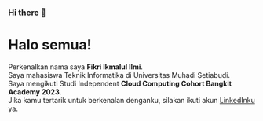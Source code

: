 ### Hi there 👋

<!--
**Fikriikmalul/fikriikmalul** is a ✨ _special_ ✨ repository because its `README.md` (this file) appears on your GitHub profile.

Here are some ideas to get you started:

- 🔭 I’m currently working on ...
- 🌱 I’m currently learning ...
- 👯 I’m looking to collaborate on ...
- 🤔 I’m looking for help with ...
- 💬 Ask me about ...
- 📫 How to reach me: ...
- 😄 Pronouns: ...
- ⚡ Fun fact: ...
-->

# Halo semua! 

Perkenalkan nama saya **Fikri Ikmalul Ilmi**.\
Saya mahasiswa Teknik Informatika di Universitas Muhadi Setiabudi.  
Saya mengikuti Studi Independent **Cloud Computing Cohort Bangkit Academy 2023**.  
Jika kamu tertarik untuk berkenalan denganku, silakan ikuti akun [LinkedInku](https://www.linkedin.com/in/fikriikmalulilmi/) ya.

